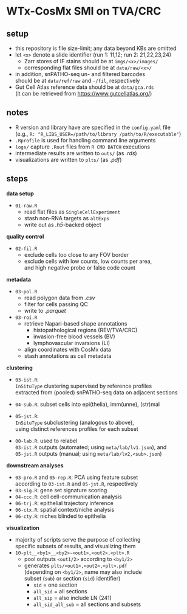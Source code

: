# WTx-CosMx SMI on TVA/CRC

## setup

- this repository is file size-limit; any data beyond KBs are omitted
- let `<x>` denote a slide identifier (run 1: 11,12; run 2: 21,22,23,24)
  - Zarr stores of IF stains should be at `imgs/<x>/images/`
  - corresponding flat files should be at `data/raw/<x>/`
- in addition, snPATHO-seq un- and filtered barcodes  
  should be at `data/ref/raw` and `-/fil`, respectively
- Gut Cell Atlas reference data should be at `data/gca.rds`  
  (it can be retrieved from https://www.gutcellatlas.org/)

## notes

- R version and library have are specified in the `config.yaml` file  
  (e.g., `R: "R_LIBS_USER=/path/to/library /path/to/R/executable"`)
- `.Rprofile` is used for handling command line arguments
- `logs/` capture `.Rout` files from `R CMD BATCH` executions
- intermediate results are written to `outs/` (as *.rds*)
- visualizations are written to `plts/` (as *.pdf*)

## steps

**data setup**

- `01-raw.R`
  - read flat files as `SingleCellExperiment`
  - stash non-RNA targets as `altExps`
  - write out as *.h5*-backed object

**quality control**

- `02-fil.R`
  - exclude cells too close to any FOV border
  - exclude cells with low counts, low counts per area,  
  and high negative probe or false code count

**metadata**

- `03-pol.R`
  - read polygon data from *.csv*
  - filter for cells passing QC 
  - write to *.parquet*
- `03-roi.R`
  - retrieve Napari-based  shape annotations
    - histopathological regions (REV/TVA/CRC)
    - invasion-free blood vessels (BV)
    - lymphovascular invarsions (LI)
  - align coordinates with CosMx data
  - stash annotations as cell metadata

**clustering**  

- `03-ist.R`:  
`InSituType` clustering supervised by reference profiles  
extracted from (pooled) snPATHO-seq data on adjacent sections

- `04-sub.R`: subset cells into epi(thelia), imm(unne), (str)mal

- `05-jst.R`:  
`InSituType` subclustering (analogous to above),  
using distinct references profiles for each subset
  
- `00-lab.R`: used to relabel  
`03-ist.R` outputs (automated; using `meta/lab/lv1.json`), and  
`05-jst.R` outputs (manual; using `meta/lab/lv2,<sub>.json`)
  
**downstream analyses**

- `03-pro.R` and `05-rep.R`: PCA using feature subset  
  according to `03-ist.R` and `05-jst.R`, respectively
- `03-sig.R`: gene set signature scoring
- `04-ccc.R`: cell cell-communication analysis
- `06-trj.R`: epithelial trajectory inference
- `06-ctx.R`: spatial context/niche analysis
- `06-cty.R`: niches blinded to epithelia

**visualization**

- majority of scripts serve the purpose of collecting  
  specific subsets of results, and visualizing them
- `10-plt__<by1>__<by2>-<out1>,<out2>,<plt>.R`
  - pool outputs `<out1/2>` according to `<by1/2>`  
  - generates `plts/<out1>,<out2>,<plt>.pdf`  
  (depending on `<by1/2>`, name may also include  
  subset (`sub`) or section (`sid`) identifier)
    - `sid` = one section
    - `all_sid` = all sections
    - `all_sip` = also include LN (241)
    - `all_sid_all_sub` = all sections and subsets
    